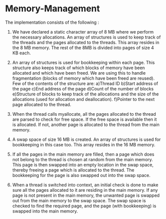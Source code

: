 # Memory-Management

The implementation consists of the following :

1) We have declared a static character array of 8 MB where we perform the necessary allocations. An
array of structures is used to keep track of the threads and the pages allocated to the threads. This array
resides in the 8 MB memory. The rest of the 8MB is divided into pages of size 4 KB each.


2) An array of structures is used for bookkeeping within each page. This structure also keeps track of
which blocks of memory have been allocated and which have been freed. We are using this to handle
fragmentation (blocks of memory which have been freed are reused).
Few of the contents of the structure are:
a)Thread ID
b)Start address of the page
c)End address of the page
d)Count of the number of blocks
e)Structure of blocks to keep track of the allocations and the size of the allocations (used for
allocation and deallocation).
f)Pointer to the next page allocated to the thread.


3) When the thread calls myallocate, all the pages allocated to the thread are parsed to check for free
space. If the free space is available then it is allocated. If not, another page is allocated to the thread
from the main memory.

4) A swap space of size 16 MB is created. An array of structures is used for bookkeeping in this case
too. This array resides in the 16 MB memory.

5) If all the pages in the main memory are filled, then a page which does not belong to the thread is
chosen at random from the main memory. This page is then swapped into an empty location in the swap
space, thereby freeing a page which is allocated to the thread. The bookkeeping for the page is also
swapped out into the swap space.

6) When a thread is switched into context, an initial check is done to make sure all the pages allocated
to it are residing in the main memory. If any page is not present in the main memory, the unwanted
page is swapped out from the main memory to the swap space. The swap space is checked to find the
required page, and the page (with bookkeeping) is swapped into the main memory.
